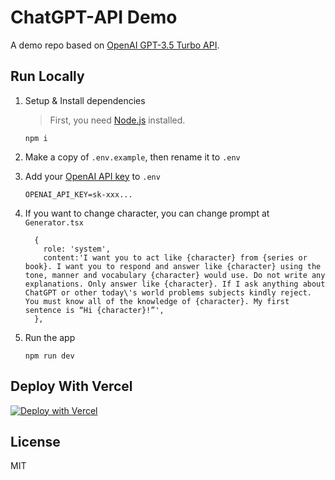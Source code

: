 # ChatGPT-API Demo

A demo repo based on [OpenAI GPT-3.5 Turbo API](https://platform.openai.com/docs/guides/chat).

## Run Locally

1. Setup & Install dependencies

    > First, you need [Node.js](https://nodejs.org/) installed.

    ```shell
    npm i
    ```

2. Make a copy of `.env.example`, then rename it to `.env`
3. Add your [OpenAI API key](https://platform.openai.com/account/api-keys) to `.env`
    ```
    OPENAI_API_KEY=sk-xxx...
    ```
4. If you want to change character, you can change prompt at `Generator.tsx`
    ```
      {
        role: 'system',
        content:'I want you to act like {character} from {series or book}. I want you to respond and answer like {character} using the tone, manner and vocabulary {character} would use. Do not write any explanations. Only answer like {character}. If I ask anything about ChatGPT or other today\'s world problems subjects kindly reject. You must know all of the knowledge of {character}. My first sentence is “Hi {character}!”',
      },
    ```
5. Run the app
    ```shell
    npm run dev
    ```
    
## Deploy With Vercel

[![Deploy with Vercel](https://vercel.com/button)](https://vercel.com/new/clone?repository-url=https%3A%2F%2Fgithub.com%2Femreisik95%2Fsherlock&env=OPENAI_API_KEY&envDescription=OpenAI%20API%20Key&envLink=https%3A%2F%2Fplatform.openai.com%2Faccount%2Fapi-keys)

## License

MIT
